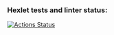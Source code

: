 ### Hexlet tests and linter status:
[![Actions Status](https://github.com/sergkot2020/python-project-lvl4/workflows/hexlet-check/badge.svg)](https://github.com/sergkot2020/python-project-lvl4/actions)